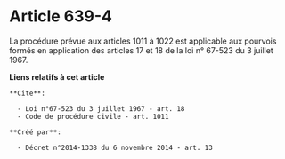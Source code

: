# Article 639-4

La procédure prévue aux articles 1011 à 1022 est applicable aux pourvois formés en application des articles 17 et 18 de la
loi n° 67-523 du 3 juillet 1967.

**Liens relatifs à cet article**

	**Cite**:

	  - Loi n°67-523 du 3 juillet 1967 - art. 18
	  - Code de procédure civile - art. 1011

	**Créé par**:

	  - Décret n°2014-1338 du 6 novembre 2014 - art. 13

